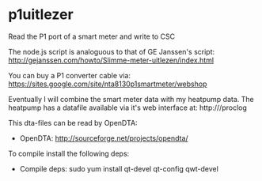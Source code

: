 p1uitlezer
==========

Read the P1 port of a smart meter and write to CSC

The node.js script is analoguous to that of GE Janssen's script: http://gejanssen.com/howto/Slimme-meter-uitlezen/index.html

You can buy a P1 converter cable via: https://sites.google.com/site/nta8130p1smartmeter/webshop

Eventually I will combine the smart meter data with my heatpump data.
The heatpump has a datafile available via it's web interface at: http://<heatpump-ip-address>/proclog

This dta-files can be read by OpenDTA:
* OpenDTA: http://sourceforge.net/projects/opendta/

To compile install the following deps:
* Compile deps:  sudo yum install qt-devel qt-config qwt-devel
